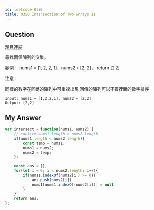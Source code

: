 ```yaml
---
id: leetcode-0350
title: 0350 Intersection of Two Arrays II
---
```


## Question

[題目連結](https://leetcode.com/problems/intersection-of-two-arrays-ii/)

尋找兩個陣列的交集。

範例：
nums1 = [1, 2, 2, 1]，nums2 = [2, 2]， return [2,2]

注意：

同樣的數字在回傳的陣列中可重複出現
回傳的陣列可以不管裡面的數字排序

```
Input: nums1 = [1,2,2,1], nums2 = [2,2]
Output: [2,2]
```

## My Answer

```js
var intersect = function(nums1, nums2) {
    // confirm nums1.length > nums2.length
    if(nums1.length < nums2.length){
        const temp = nums1;
        nums1 = nums2;
        nums2 = temp;
    };
    
    const ans = [];
    for(let i = 0; i < nums2.length; i++){
        if(nums1.indexOf(nums2[i]) >= 0){
            ans.push(nums2[i])
            nums1[nums1.indexOf(nums2[i])] = null
        }
    }
    return ans;
};
```
